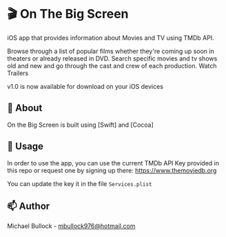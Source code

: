# 
# 🎬 On The Big Screen

iOS app that provides information about Movies and TV using TMDb API. 

Browse through a list of popular films whether they're coming up soon in theaters or already released in DVD. 
Search specific movies and tv shows old and new and go through the cast and crew of each production.
Watch Trailers

v1.0 is now available for download on your iOS devices

## 🔎 About

On the Big Screen is built using [Swift] and [Cocoa]

## 🔧 Usage

In order to use the app, you can use the current TMDb API Key provided in this repo or request one by signing up there:
https://www.themoviedb.org

You can update the key it in the file `Services.plist`

## 📫 Author

Michael Bullock - <mbullock976@hotmail.com>
